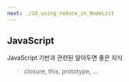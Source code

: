 ```yaml
---
next: ./10_using_reduce_in_NodeList
---
```


## JavaScript

JavaScript 기반과 관련된 알아두면 좋은 지식
> closure, this, prototype, ...